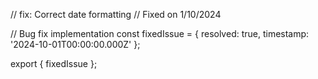 // fix: Correct date formatting
// Fixed on 1/10/2024

// Bug fix implementation
const fixedIssue = {
  resolved: true,
  timestamp: '2024-10-01T00:00:00.000Z'
};

export { fixedIssue };